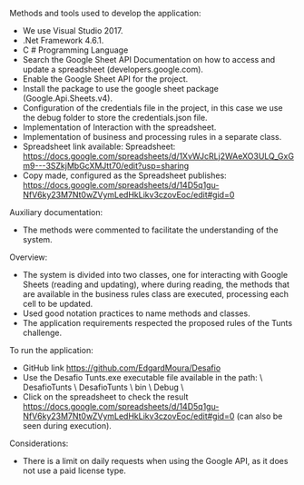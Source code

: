 Methods and tools used to develop the application:
- We use Visual Studio 2017.
- .Net Framework 4.6.1.
- C # Programming Language
- Search the Google Sheet API Documentation on how to access and update a spreadsheet (developers.google.com).
- Enable the Google Sheet API for the project.
- Install the package to use the google sheet package (Google.Api.Sheets.v4).
- Configuration of the credentials file in the project, in this case we use the debug folder to store the credentials.json file.
- Implementation of Interaction with the spreadsheet.
- Implementation of business and processing rules in a separate class.
- Spreadsheet link available: Spreadsheet: https://docs.google.com/spreadsheets/d/1XvWJcRLj2WAeXO3ULQ_GxGm9---3SZkjMbGcXMJtt70/edit?usp=sharing
- Copy made, configured as the Spreadsheet publishes: https://docs.google.com/spreadsheets/d/14D5q1gu-NfV6ky23M7Nt0wZVymLedHkLikv3czovEoc/edit#gid=0

Auxiliary documentation:
 - The methods were commented to facilitate the understanding of the system.

Overview:
 - The system is divided into two classes, one for interacting with Google Sheets (reading and updating), where during reading,
 the methods that are available in the business rules class are executed, processing each cell to be updated.
 - Used good notation practices to name methods and classes.
 - The application requirements respected the proposed rules of the Tunts challenge.


To run the application:
- GitHub link https://github.com/EdgardMoura/Desafio
- Use the Desafio Tunts.exe executable file available in the path: \ DesafioTunts \ DesafioTunts \ bin \ Debug \
- Click on the spreadsheet to check the result https://docs.google.com/spreadsheets/d/14D5q1gu-NfV6ky23M7Nt0wZVymLedHkLikv3czovEoc/edit#gid=0
(can also be seen during execution).


Considerations:
- There is a limit on daily requests when using the Google API, as it does not use a paid license type.
